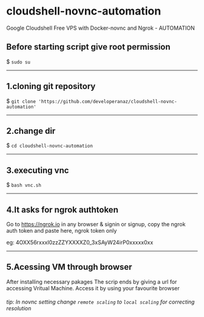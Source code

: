# cloudshell-novnc-automation
Google Cloudshell Free VPS with Docker-novnc and Ngrok - AUTOMATION

## Before starting script give root permission
$ ``sudo su``

------
## 1.cloning git repository
$ ``git clone 'https://github.com/developeranaz/cloudshell-novnc-automation'``

------
## 2.change dir

$ `cd cloudshell-novnc-automation`

------
## 3.executing vnc

$ `bash vnc.sh`

------
## 4.It asks for ngrok authtoken

Go to https://ngrok.io in any browser & signin or signup, copy the ngrok auth token and paste here, ngrok token only 

eg: 4OXX56rxxxI0zzZZYXXXXZ0_3xSAyW24irP0xxxxx0xx

------
## 5.Acessing VM through browser

After installing necessary pakages
The scrip ends by giving a url for accessing Vritual Machine.
Access it by using your favourite browser

###### tip: In novnc setting change `remote scaling` to `local scaling` for correcting resolution


